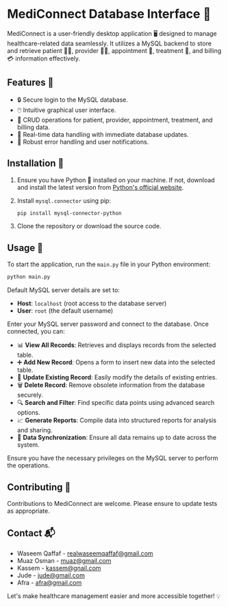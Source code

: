 # MediConnect Database Interface 🏥

MediConnect is a user-friendly desktop application 🖥️ designed to manage healthcare-related data seamlessly. It utilizes a MySQL backend to store and retrieve patient 👨‍⚕️, provider 👩‍⚕️, appointment 📅, treatment 💉, and billing 💳 information effectively.

## Features 🌟

- 🔒 Secure login to the MySQL database.
- 🖱️ Intuitive graphical user interface.
- 📝 CRUD operations for patient, provider, appointment, treatment, and billing data.
- 🔄 Real-time data handling with immediate database updates.
- 🚨 Robust error handling and user notifications.

## Installation 🔧

1. Ensure you have Python 🐍 installed on your machine. If not, download and install the latest version from [Python's official website](https://www.python.org/downloads/).
2. Install `mysql.connector` using pip:

    ```sh
    pip install mysql-connector-python
    ```

3. Clone the repository or download the source code.

## Usage 🚀

To start the application, run the `main.py` file in your Python environment:

```sh
python main.py
```

Default MySQL server details are set to:
- **Host**: `localhost` (root access to the database server)
- **User**: `root` (the default username)

Enter your MySQL server password and connect to the database. Once connected, you can:

- 📊 **View All Records**: Retrieves and displays records from the selected table.
- ➕ **Add New Record**: Opens a form to insert new data into the selected table.
- 📝 **Update Existing Record**: Easily modify the details of existing entries.
- 🗑️ **Delete Record**: Remove obsolete information from the database securely.
- 🔍 **Search and Filter**: Find specific data points using advanced search options.
- 📈 **Generate Reports**: Compile data into structured reports for analysis and sharing.
- 🔄 **Data Synchronization**: Ensure all data remains up to date across the system.


Ensure you have the necessary privileges on the MySQL server to perform the operations.

## Contributing 👋

Contributions to MediConnect are welcome. Please ensure to update tests as appropriate.

## Contact 📬

- Waseem Qaffaf - realwaseemqaffaf@gmail.com
- Muaz Osman - muaz@gmail.com
- Kassem - kassem@gnail.com
- Jude - jude@gmail.com
- Afra - afra@gmail.com

Let's make healthcare management easier and more accessible together! 💡
